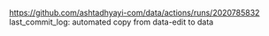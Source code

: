 https://github.com/ashtadhyayi-com/data/actions/runs/2020785832
last_commit_log: automated copy from data-edit to data